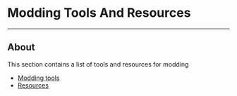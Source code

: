 # Modding Tools And Resources

___

## About

This section contains a list of tools and resources for modding

- [Modding tools](modding-tools/modding-tools.md)
- [Resources](resources/index.html)
